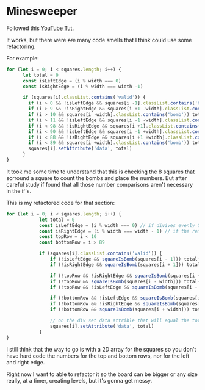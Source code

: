 # Minesweeper

Followed this [YouTube Tut](https://www.youtube.com/watch?v=rxdGAKRndz8). 

It works, but there were ~~are~~ many code smells that I think could use some refactoring.

For example:

```js
for (let i = 0; i < squares.length; i++) {
      let total = 0
      const isLeftEdge = (i % width === 0)
      const isRightEdge = (i % width === width -1)

      if (squares[i].classList.contains('valid')) {
        if (i > 0 && !isLeftEdge && squares[i -1].classList.contains('bomb')) total ++
        if (i > 9 && !isRightEdge && squares[i +1 -width].classList.contains('bomb')) total ++
        if (i > 10 && squares[i -width].classList.contains('bomb')) total ++
        if (i > 11 && !isLeftEdge && squares[i -1 -width].classList.contains('bomb')) total ++
        if (i < 98 && !isRightEdge && squares[i +1].classList.contains('bomb')) total ++
        if (i < 90 && !isLeftEdge && squares[i -1 +width].classList.contains('bomb')) total ++
        if (i < 88 && !isRightEdge && squares[i +1 +width].classList.contains('bomb')) total ++
        if (i < 89 && squares[i +width].classList.contains('bomb')) total ++
        squares[i].setAttribute('data', total)
      }
}
```

It took me some time to understand that this is checking the 8 squares that sorround a square to count the bombs and place the numbers. But after careful study if found that all those number comparisons aren't necessary in the if's. 

This is my refactored code for that section:

```js
for (let i = 0; i < squares.length; i++) {
            let total = 0
            const isLeftEdge = (i % width === 0) // if divives evenly 0, 10, 20, 30...
            const isRightEdge = (i % width === width - 1) // if the remainder is 9 eg 9, 19, 29, 39...
            const topRow = i < 10
            const bottomRow = i > 89

            if (squares[i].classList.contains('valid')) {
                if (!isLeftEdge && squareIsBomb(squares[i - 1])) total++ // check to the left
                if (!isRightEdge && squareIsBomb(squares[i + 1])) total++ // check to the right

                if (!topRow && !isRightEdge && squareIsBomb(squares[i + 1 - width])) total++ // check top right
                if (!topRow && squareIsBomb(squares[i - width])) total++ // check top
                if (!topRow && !isLeftEdge && squareIsBomb(squares[i - 1 - width])) total++ // check top left

                if (!bottomRow && !isLeftEdge && squareIsBomb(squares[i - 1 + width])) total++ // check bottom left
                if (!bottomRow && !isRightEdge && squareIsBomb(squares[i + 1 + width])) total++ // check bottom right
                if (!bottomRow && squareIsBomb(squares[i + width])) total++ // check bottom

                // on the div set data attrible that will equal the total
                squares[i].setAttribute('data', total)
            }
}
```

I still think that the way to go is with a 2D array for the squares so you don't have hard code the numbers for the top and bottom rows, nor for the left and right edge.

Right now I want to able to refactor it so the board can be bigger or any size really, at a timer, creating levels, but it's gonna get messy.
